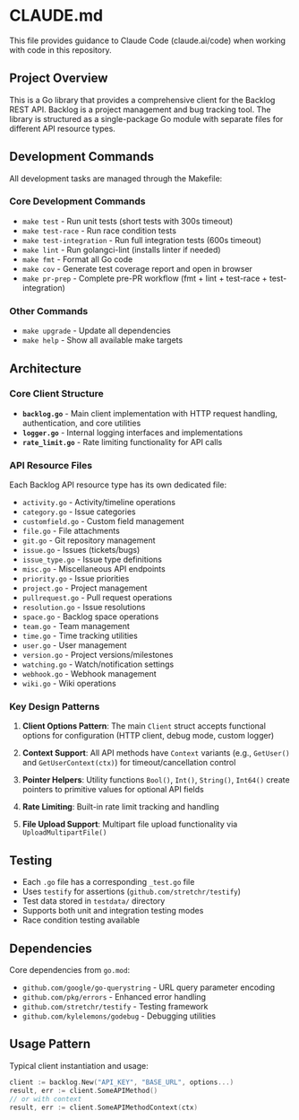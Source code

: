 # CLAUDE.md

This file provides guidance to Claude Code (claude.ai/code) when working with code in this repository.

## Project Overview

This is a Go library that provides a comprehensive client for the Backlog REST API. Backlog is a project management and bug tracking tool. The library is structured as a single-package Go module with separate files for different API resource types.

## Development Commands

All development tasks are managed through the Makefile:

### Core Development Commands
- `make test` - Run unit tests (short tests with 300s timeout)
- `make test-race` - Run race condition tests 
- `make test-integration` - Run full integration tests (600s timeout)
- `make lint` - Run golangci-lint (installs linter if needed)
- `make fmt` - Format all Go code
- `make cov` - Generate test coverage report and open in browser
- `make pr-prep` - Complete pre-PR workflow (fmt + lint + test-race + test-integration)

### Other Commands
- `make upgrade` - Update all dependencies
- `make help` - Show all available make targets

## Architecture

### Core Client Structure
- **`backlog.go`** - Main client implementation with HTTP request handling, authentication, and core utilities
- **`logger.go`** - Internal logging interfaces and implementations
- **`rate_limit.go`** - Rate limiting functionality for API calls

### API Resource Files
Each Backlog API resource type has its own dedicated file:
- `activity.go` - Activity/timeline operations  
- `category.go` - Issue categories
- `customfield.go` - Custom field management
- `file.go` - File attachments
- `git.go` - Git repository management
- `issue.go` - Issues (tickets/bugs)
- `issue_type.go` - Issue type definitions
- `misc.go` - Miscellaneous API endpoints
- `priority.go` - Issue priorities
- `project.go` - Project management
- `pullrequest.go` - Pull request operations
- `resolution.go` - Issue resolutions
- `space.go` - Backlog space operations
- `team.go` - Team management
- `time.go` - Time tracking utilities
- `user.go` - User management
- `version.go` - Project versions/milestones
- `watching.go` - Watch/notification settings
- `webhook.go` - Webhook management
- `wiki.go` - Wiki operations

### Key Design Patterns

1. **Client Options Pattern**: The main `Client` struct accepts functional options for configuration (HTTP client, debug mode, custom logger)

2. **Context Support**: All API methods have `Context` variants (e.g., `GetUser()` and `GetUserContext(ctx)`) for timeout/cancellation control

3. **Pointer Helpers**: Utility functions `Bool()`, `Int()`, `String()`, `Int64()` create pointers to primitive values for optional API fields

4. **Rate Limiting**: Built-in rate limit tracking and handling

5. **File Upload Support**: Multipart file upload functionality via `UploadMultipartFile()`

## Testing

- Each `.go` file has a corresponding `_test.go` file
- Uses `testify` for assertions (`github.com/stretchr/testify`)
- Test data stored in `testdata/` directory
- Supports both unit and integration testing modes
- Race condition testing available

## Dependencies

Core dependencies from `go.mod`:
- `github.com/google/go-querystring` - URL query parameter encoding
- `github.com/pkg/errors` - Enhanced error handling
- `github.com/stretchr/testify` - Testing framework
- `github.com/kylelemons/godebug` - Debugging utilities

## Usage Pattern

Typical client instantiation and usage:
```go
client := backlog.New("API_KEY", "BASE_URL", options...)
result, err := client.SomeAPIMethod()
// or with context
result, err := client.SomeAPIMethodContext(ctx)
```